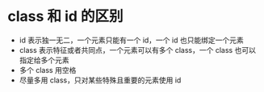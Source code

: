# class 和 id 的区别

- id 表示独一无二，一个元素只能有一个 id，一个 id 也只能绑定一个元素
- class 表示特征或者共同点，一个元素可以有多个 class，一个 class 也可以指定给多个元素
- 多个 class 用空格
- 尽量多用 class，只对某些特殊且重要的元素使用 id
